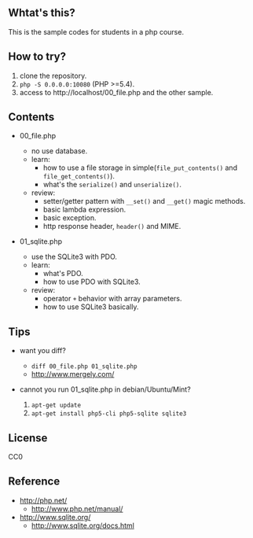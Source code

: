 ## Whtat's this?

This is the sample codes for students in a php course.

## How to try?

1. clone the repository. 
2. `php -S 0.0.0.0:10080` (PHP >=5.4).
3. access to http://localhost/00_file.php and the other sample.

## Contents

- 00_file.php
    - no use database.
    - learn:
        - how to use a file storage in simple(`file_put_contents()` and `file_get_contents()`).
        - what's the `serialize()` and `unserialize()`.
    - review:
        - setter/getter pattern with `__set()` and `__get()` magic methods.
        - basic lambda expression.
        - basic exception.
        - http response header, `header()` and MIME.

- 01_sqlite.php
    - use the SQLite3 with PDO.
    - learn:
        - what's PDO.
        - how to use PDO with SQLite3.
    - review:
        - operator `+` behavior with array parameters.
        - how to use SQLite3 basically.

## Tips

- want you diff?
    - `diff 00_file.php 01_sqlite.php`
    - http://www.mergely.com/

- cannot you run 01_sqlite.php in debian/Ubuntu/Mint?
    1. `apt-get update`
    2. `apt-get install php5-cli php5-sqlite sqlite3`

## License

CC0

## Reference

- http://php.net/
    - http://www.php.net/manual/
- http://www.sqlite.org/
    - http://www.sqlite.org/docs.html
